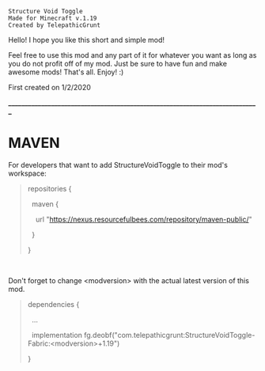     Structure Void Toggle
    Made for Minecraft v.1.19
    Created by TelepathicGrunt

Hello! I hope you like this short and simple mod!

Feel free to use this mod and any part of it for whatever you want as long as you do not profit off of my mod.
Just be sure to have fun and make awesome mods! That's all. Enjoy! :)

First created on 1/2/2020

**____________________________________________________________________________**

# MAVEN

For developers that want to add StructureVoidToggle to their mod's workspace:

<blockquote>repositories {

&nbsp; maven {

&nbsp; &nbsp; url "https://nexus.resourcefulbees.com/repository/maven-public/"

&nbsp; }

}</blockquote>

&nbsp;

Don't forget to change \<modversion> with the actual latest version of this mod.

<blockquote>dependencies {


&nbsp; ...


&nbsp; implementation fg.deobf("com.telepathicgrunt:StructureVoidToggle-Fabric:\<modversion>+1.19")


}</blockquote>

